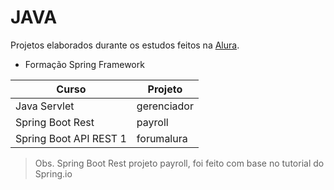 # JAVA  

Projetos elaborados durante os estudos feitos na [Alura](https://www.alura.com.br/).

* Formação Spring Framework  


   
|Curso                  | Projeto     |    
|-----------------------|-------------|   
|Java Servlet           | gerenciador |   
|Spring Boot Rest       | payroll     |     
|Spring Boot API REST 1 | forumalura  |   
   

> Obs. Spring Boot Rest projeto payroll, foi feito com base no tutorial do Spring.io
